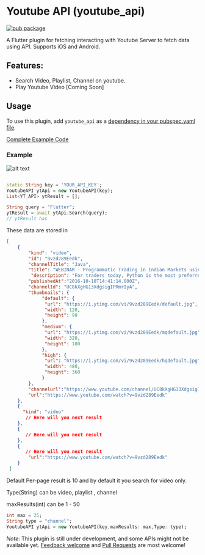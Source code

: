# Youtube API (youtube_api)

[![pub package](https://img.shields.io/pub/v/youtube_api.svg)](https://pub.dartlang.org/packages/youtube_api)

A Flutter plugin for fetching interacting with Youtube Server to fetch data using API. Supports iOS and Android.

## Features:

* Search Video, Playlist, Channel on youtube.
* Play Youtube Video [Coming Soon]

## Usage
To use this plugin, add `youtube_api` as a [dependency in your pubspec.yaml file](https://flutter.io/platform-plugins/).

[Complete Example Code](https://pub.dartlang.org/packages/youtube_api#-example-tab-)

### Example

![alt text](https://raw.githubusercontent.com/nitishk72/youtube_api/master/demo.png)
``` dart

static String key = 'YOUR_API_KEY';
YoutubeAPI ytApi = new YoutubeAPI(key);
List<YT_API> ytResult = [];

String query = "Flutter";
ytResult = await ytApi.Search(query);
// ytResult has 
```
These data are stored in 
```json
[
    {
        "kind": "video",
        "id": "9vzd289Eedk",
        "channelTitle": "Java",
        "title": "WEBINAR - Programmatic Trading in Indian Markets using Python with Kite Connect API",
         "description": "For traders today, Python is the most preferred programming language for trading, as it provides great flexibility in terms of building and executing strategies.",
        "publishedAt":"2016-10-18T14:41:14.000Z",
        "channelId": "UC8kXgHG13XdgsigIPRmrIyA",
        "thumbnails": {
             "default": {
              "url": "https://i.ytimg.com/vi/9vzd289Eedk/default.jpg",
              "width": 120,
              "height": 90
             },
             "medium": {
              "url": "https://i.ytimg.com/vi/9vzd289Eedk/mqdefault.jpg",
              "width": 320,
              "height": 180
             },
             "high": {
              "url": "https://i.ytimg.com/vi/9vzd289Eedk/hqdefault.jpg",
              "width": 480,
              "height": 360
             }
        },
        "channelurl":"https://www.youtube.com/channel/UC8kXgHG13XdgsigIPRmrIyA",
        "url":"https://www.youtube.com/watch?v=9vzd289Eedk"
    },
    {
      "kind": "video"
       // Here will you next result
    },
    {
       // Here will you next result
    },
    {
       // Here will you next result
        "url":"https://www.youtube.com/watch?v=9vzd289Eedk"
    }
 ]
```

Default Per-page result is 10 and by default it you search for video only.

Type(String) can be video, playlist , channel

maxResults(int) can be 1 - 50
``` dart
int max = 25;
String type = "channel";
YoutubeAPI ytApi = new YoutubeAPI(key,maxResults: max,Type: type);
```

*Note*: This plugin is still under development, and some APIs might not be available yet.
[Feedback welcome](https://github.com/nitishk72/youtube_api/issues) and
[Pull Requests](https://github.com/nitishk72/youtube_api/pulls) are most welcome!